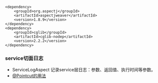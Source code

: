 
```
<dependency>
    <groupId>org.aspectj</groupId>
    <artifactId>aspectjweaver</artifactId>
    <version>1.8.9</version>
</dependency>
<dependency>
    <groupId>cglib</groupId>
    <artifactId>cglib-nodep</artifactId>
    <version>2.2.2</version>
</dependency>
```

### service切面日志
* ServiceLogAspect 记录service层日志：参数、返回值、执行时间等参数。
* [@Pointcut的用法](https://blog.csdn.net/qq_15037231/article/details/78159456)

